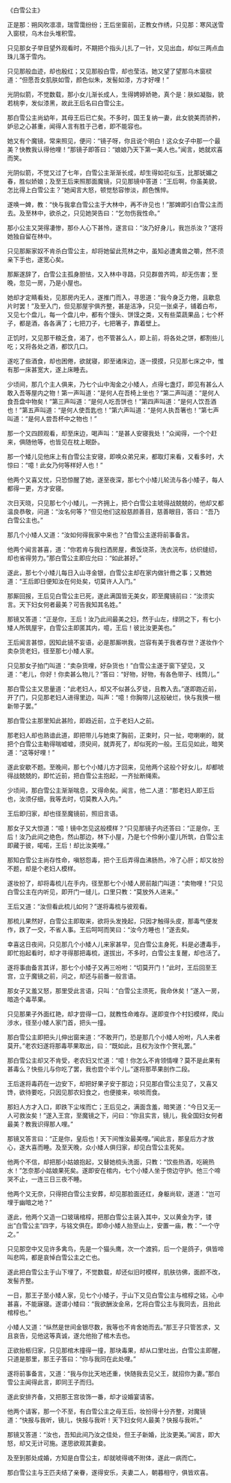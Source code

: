 《白雪公主》

正是那：朔风吹凛凛，瑞雪霭纷纷；王后坐窗前，正教女作绣，只见那：寒风送雪入窗棂，乌木台头堆积雪。

只见那女子举目望外观看时，不期把个指头儿扎了一针，又见出血，却似三两点血珠儿落于雪内。

只见那般血迹，却也殷红；又见那般白雪，却也莹洁。她又望了望那乌木窗棂道：“但愿吾女肌肤如雪，颜色似朱，发髻如漆，方才好哩！”

光阴似箭，不觉数载，那小女儿渐长成人，生得娉婷娇艳，真个是：肤如凝脂，貌若桃李，发似漆黑，故此王后名曰白雪公主。

那白雪公主尚幼年，其母王后已亡矣。不多时，国王复纳一妻，此女貌美而骄矜，妒忌之心甚重，闻得人言有胜于己者，即不能容也。

她又有个魔镜，常来照见，便问：“镜子呀，你且说个明白！这众女子中那一个最美？快教我认得他哩！”那镜子即答曰：“娘娘乃天下第一美人也。”闻言，她就欢喜而笑。

光阴似箭，不觉又过了七年，白雪公主渐渐长成，却生得如花似玉，比那妩媚之春，胜似娇娘；及至王后来照那面魔镜，只见那镜中答道：“王后啊，你虽美貌，怎比得上白雪公主？”她闻言大怒，顿觉愁容惨淡，颜色憔悴。

遂唤一婢，教：“快与我拿白雪公主于大林中，再不许见也！”那婢即引白雪公主而去。及至林中，欲杀之，只见她哭告曰：“乞勿伤我性命。”

那小公主又哭得凄惨，那仆人心下甚怜，遂言曰：“汝乃好身儿，我岂杀汝？”遂将她独自留在林中。

只见那厮家奴不肯杀白雪公主，却将她留此荒林之中，虽知必遭禽兽之嚼，然不须亲下手也，遂宽心矣。

那厮遂辞了，白雪公主孤身胆怯，又入林中寻路，只见群兽齐鸣，却无伤害；至晚，忽见一房，乃是小屋也。

她却才定睛看处，见那房内无人，遂推门而入，寻思道：“我今身乏力倦，且歇息片时罢！”及至入门，但见那屋宇俱齐整，甚是洁净，只见一张桌子，铺着白布，又见七个盘儿，每一个盘儿中，都有个馒头、饼馍之类，又有些菜蔬果品；七个杯子，都是酒，各各满了；七把刀子，七把箸子，靠着壁上。

正饥时，又见那干粮乏食，渴了，也不管甚么人，即上前，将各处之饼，都割些儿吃；又将各处之酒，都饮几口。

遂吃了些酒食，却也困倦，欲就寝，即至诸床边，逐一摸摸，只见那七床之中，惟有那一床甚宽大，遂上床睡去。

少顷间，那几个主人俱来，乃七个山中淘金之小矮人，点得七盏灯，即见有甚么人敢入吾等屋内之物！第一声叫道：“是何人在吾椅上坐也？”第二声叫道：“是何人食吾盘中物矣！”第三声叫道：“是何人吃吾饼也！”第四声叫道：“是何人饮吾酒也！”第五声叫道：“是何人使吾匙也！”第六声叫道：“是何人执吾箸也！”第七声叫道：“是何人尝吾杯中之物也！”

那一个又四顾观看，却至床边，喝声叫：“是甚人安寝我处！”众闻得，一个个赶来，俱随他等，也皆见在枕上眠卧。

那一个矮儿见他床上有白雪公主安寝，即唤众弟兄来，都取灯来看，又看多时，大惊曰：“噫！此女乃何等样好人也！”

他两个又喜又忧，只恐惊醒了她，遂至夜深，那七个小矮儿轮流与各小矮子，每人都得一更，方才安寝。

次日天晓，只见那七个小矮儿，一齐拥上，把个白雪公主唬得战兢兢的，他却又都温良恭敬，问道：“汝名何等？”但见他们这般慈颜善目，慈善眼目，答曰：“吾乃白雪公主也。”

那几个小矮人又道：“汝如何得我家中来也？”白雪公主遂将前事备言。

他两个闻言甚喜，道：“你若肯与我扫洒房屋，煮饭烧茶，洗衣浣布，纺织缝纫，却也省得劳力。”那白雪公主即应允曰：“如此甚好。”

遂此，那七个小矮儿每日入山寻金银，白雪公主却在家内做针黹之事；又教她道：“王后即日便知汝在何处矣，切莫许人入门。”

那厮回报，王后见白雪公主已死，遂此满国皆无美女，即至魔镜前曰：“汝须实言。天下妇女何者最美？可告我知其名姓。”

那镜又答道：“正是你，王后！汝乃此间最美之妇，然于山左，绿阴之下，有七小矮人所筑屋宇，白雪公主即匿其内，噫，王后！彼比汝更美也。”

王后闻言甚惊，因知此镜不妄语，必是那厮哄我，岂容有美于我者存世？遂妆作个卖杂货老妇，径至那七小矮人家。

只见那女子拍门叫道：“卖杂货哩，好杂货也！”白雪公主遂于窗下望见，又道：“老儿，你好！你卖甚么物儿？”答曰：“好物，好物，有各色带子、线筒儿。”

那白雪公主又思量道：“此老妇人，却又不似甚么歹徒，且教入去。”遂即跑近前，开了门，只见那老妇人进得里边，叫声：“噫！你胸带儿这般破烂，快与我换一根新带子罢。”

那白雪公主那里知此甚险，即趋近前，立于老妇人之前。

那老妇人却也熟谙此道，即把带儿与她束了胸前，正束时，只一扯，唿喇喇的，就把个白雪公主勒得喘嘘嘘，须臾间，就弄死了，却似死的一般。王后见如此，暗笑道：“这等好哩！”

遂此安歇不题。至晚间，那七个小矮儿方才回来，见他两个这般个好女儿，却都唬得战兢兢的，即忙近前，把白雪公主抱起，一齐扯断绳索。

少顷间，那白雪公主渐渐喘息，又得命矣。闻言，他二人道：“那老妇人即王后也，汝须仔细，我等去时，切莫教人入内。”

王后即归家，却也径至魔镜前，照旧言语。

那女子又大惊道：“噫！镜中怎见这般模样？”只见那镜子内还答曰：“正是你，王后！汝乃此间之绝色，然山那边，林下小屋，乃是七个伶俐小童儿所筑，白雪公主即藏于彼，喏喏，王后！却比汝美哩。”

那知白雪公主尚存性命，嗔怒怨毒，把个王后弄得血沸肠热，冷了心肝；却又妆扮不题，却是个老妇人模样。

遂妆扮了，却将毒梳儿在手内，径至那七个小矮人房前敲门叫道：“卖物哩！”只见白雪公主在内听见，即开门一缝儿，口里只教：“莫放外人进来。”

王后又道：“汝但看此梳儿如何？”遂将毒梳与彼观看。

那梳儿果然好，白雪公主即取来，欲将头发挽起，只因才触得头皮，那毒气便发作，跌了一交，不省人事。王后呵呵而笑曰：“汝今方睡也！”遂去矣。

幸喜这日夜间，只见那几个小矮人儿来家甚早，见白雪公主身死，料是必遭毒手，即忙抱起看时，却才寻得那把毒梳，遂拔出，不多时，白雪公主复醒，却也活了。

遂将事由备言其详，那七个小矮子又再三吩咐：“切莫开门！”此时，王后回至王宫，立于魔镜之前，问之，却还与前番一般言语。

那女子又羞又怒，那里受此言语，只叫：“白雪公主须死，我命休矣！”遂入一房，暗造个毒苹果。

只见那果子外面红艳，却才尝得一口，就教性命难存。遂即变作个村妇模样，爬山涉水，径至小矮人家门首，把头一撞。

那白雪公主即把头儿伸出窗来道：“不敢开门，恐是那几个小矮人吩咐，凡人来者莫开。”老农妇遂将那毒苹果取出，曰：“既如此，且权为汝作个贺礼罢。”

那白雪公主却又不肯受，老农妇又忙道：“噫！你怎么不肯领情哩？莫不是此果有甚毒么？快些儿与你吃了罢，我也尝个半个儿。”遂将那苹果剖作二段。

王后遂将毒药在一边安下，却把好果子安于那边；只见那白雪公主见了，又喜又馋，欲待要吃，只因见那农妇食之，也便接来，啖啖而食。

那妇人方才入口，即跌下尘埃而亡；王后见之，满面含羞，暗笑道：“今日又无一人可救汝矣！”遂入王宫，至魔镜之下，问曰：“你且实言，镜儿，我全国妇女何者最美？教我识得那人哩。”

那镜又答言曰：“正是你，皇后也！天下间惟汝最美哩。”闻此言，那皇后方才放心，遂大喜而睡。及至天晚，众小矮人俱归家，却见白雪公主死矣。

他两个不信，却把那小姑娘抱起，又替她梳头洗面，只教：“饮些热酒，吃碗热水！”怎奈那小姑娘果死矣。遂即安在棺内，七个小矮人坐于傍边守护。他三个啼哭不止，一连三日三夜不睡。

他两个又无奈，只得把白雪公主安葬，却见那脸面还红，身躯尚软，遂道：“岂可埋于幽暗之地？”

遂此，他两个又造一口玻璃棺椁，把那白雪公主装入其中，又以黄金为字，镂出“白雪公主”四字，与铭文俱在。即命小矮人抬至山上，安置一庙，教：“一个守之。”

只见那空中又见许多禽鸟，先是一个猫头鹰，次一个渡鸦，后一个是鸽子，俱皆啼叫悲鸣，都是哀悼白雪公主之亡也。

遂此把白雪公主于山下埋了，不觉数载，却还似旧时模样，肌肤彷佛，面颜不改，发髻齐整。

一日，那王子至小矮人家，见七个小矮子，于山下又见白雪公主与棺椁之铭，心中甚喜，不能寐寝。遂谓小矮曰：“我欲酬汝金帛，乞将白雪公主与我同去，且抬此棺椁也。”

小矮人又道：“纵然是世间金银尽数，我等也不肯舍她而去。”那王子只管苦求，又且哀告，见他这等真诚，遂允他抬了棺木去也。

正欲抬柩归家，只见那棺木撞得一撞，那块毒果，却从口里吐出，白雪公主即醒，只道是那里，那王子答曰：“你与我同在此处哩。”

遂将前事备言，又道：“我与你比天地还重，快随我去见父王，就招你为妻。”那白雪公主闻得此言，即同王子而归。

遂此安排齐备，又把那王宫妆饰一番，却才设婚宴请客。

他两个请客，那一个不至，有白雪公主之母王后，妆扮得十分齐整，对魔镜道：“快报与我听，镜儿，快报与我听！天下妇女何人最美？快报与我听。”

那镜又答道：“汝也，吾知此间乃汝之佳处，但王子新婚，比汝更美。”闻言，即大怒，却又无计可施。遂思欲观其妻妾。

及至到那处成婚，方知是白雪公主，却就唬得魂不附体，遂此一病而亡。

那白雪公主与王匹夫结了亲眷，遂得安乐，夫妻二人，朝暮相守，俱皆欢喜。